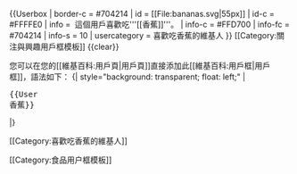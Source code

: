 {{Userbox
  | border-c     = #704214
  | id           = [[File:bananas.svg|55px]]
  | id-c         = #FFFFE0
  | info         = &nbsp;這個用戶喜歡吃'''[[香蕉]]'''。
  | info-c       = #FFD700
  | info-fc      = #704214
  | info-s       = 10
  | usercategory = 喜歡吃香蕉的維基人
}}<noinclude>
[[Category:關注與興趣用戶框模板]]
</noinclude><noinclude>
{{clear}}

您可以在您的[[維基百科:用戶頁|用戶頁]]直接添加此[[維基百科:用戶框|用戶框]]，語法如下：
{| style="background: transparent; float: left;"
|<pre>{{User 香蕉}}</pre>
|}
</noinclude>

<noinclude>
[[Category:喜歡吃香蕉的維基人]]

[[Category:食品用户框模板]]</noinclude>